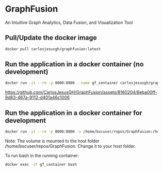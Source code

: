 # GraphFusion
An Intuitive Graph Analytics, Data Fusion, and Visualization Tool

## Pull/Update the docker image
```bash
docker pull carlosjesusgh/graphfusion:latest
```

## Run the application in a docker container (no development)
```bash
docker run -it --rm -p 8000:8000 --name gf_container carlosjesusgh/graphfusion:latest
```



https://github.com/CarlosJesusGH/GraphFusion/assets/8160204/8eba00ff-9d83-467a-9112-d401a46c1006



## Run the application in a docker container for development
```bash
docker run -it --rm -p 8000:8000 -v /home/bscuser/repos/GraphFusion:/home/GraphFusion_host --entrypoint "/home/init_script_dev.sh" --name gf_container carlosjesusgh/graphfusion:latest
```

Note: The volume is mounted to the host folder /home/bscuser/repos/GraphFusion. Change it to your host folder.

To run bash in the running container: 
```bash
docker exec -it gf_container bash
```
